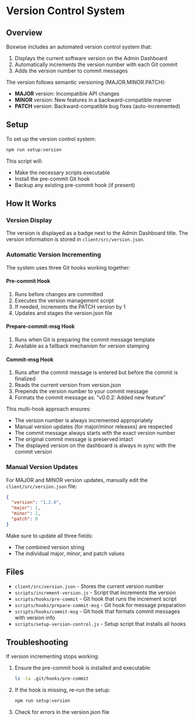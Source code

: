 # Version Control System

## Overview

Boxwise includes an automated version control system that:

1. Displays the current software version on the Admin Dashboard
2. Automatically increments the version number with each Git commit
3. Adds the version number to commit messages

The version follows semantic versioning (MAJOR.MINOR.PATCH):
- **MAJOR** version: Incompatible API changes
- **MINOR** version: New features in a backward-compatible manner
- **PATCH** version: Backward-compatible bug fixes (auto-incremented)

## Setup

To set up the version control system:

```bash
npm run setup:version
```

This script will:
- Make the necessary scripts executable
- Install the pre-commit Git hook
- Backup any existing pre-commit hook (if present)

## How It Works

### Version Display

The version is displayed as a badge next to the Admin Dashboard title. The version information is stored in `client/src/version.json`.

### Automatic Version Incrementing

The system uses three Git hooks working together:

#### Pre-commit Hook
1. Runs before changes are committed
2. Executes the version management script
3. If needed, increments the PATCH version by 1
4. Updates and stages the version.json file

#### Prepare-commit-msg Hook
1. Runs when Git is preparing the commit message template
2. Available as a fallback mechanism for version stamping

#### Commit-msg Hook
1. Runs after the commit message is entered but before the commit is finalized
2. Reads the current version from version.json
3. Prepends the version number to your commit message
4. Formats the commit message as: "v0.0.2: Added new feature"

This multi-hook approach ensures:
- The version number is always incremented appropriately
- Manual version updates (for major/minor releases) are respected
- The commit message always starts with the exact version number
- The original commit message is preserved intact
- The displayed version on the dashboard is always in sync with the commit version

### Manual Version Updates

For MAJOR and MINOR version updates, manually edit the `client/src/version.json` file:

```json
{
  "version": "1.2.0",
  "major": 1,
  "minor": 2,
  "patch": 0
}
```

Make sure to update all three fields:
- The combined version string
- The individual major, minor, and patch values

## Files

- `client/src/version.json` - Stores the current version number
- `scripts/increment-version.js` - Script that increments the version
- `scripts/hooks/pre-commit` - Git hook that runs the increment script
- `scripts/hooks/prepare-commit-msg` - Git hook for message preparation
- `scripts/hooks/commit-msg` - Git hook that formats commit messages with version info
- `scripts/setup-version-control.js` - Setup script that installs all hooks

## Troubleshooting

If version incrementing stops working:

1. Ensure the pre-commit hook is installed and executable:
   ```bash
   ls -la .git/hooks/pre-commit
   ```

2. If the hook is missing, re-run the setup:
   ```bash
   npm run setup:version
   ```

3. Check for errors in the version.json file

